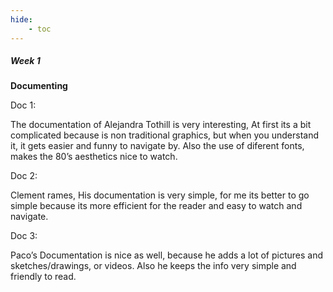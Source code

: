 ```yaml
---
hide:
    - toc
---
```


##### Week 1

**Documenting**

Doc 1:

The documentation of Alejandra Tothill is very interesting, At first its a bit complicated because is non traditional graphics, but when you understand it, it gets easier and funny to navigate by. Also the use of diferent fonts, makes the 80’s aesthetics nice to watch.

Doc 2:

Clement rames, His documentation is very simple, for me its better to go simple because its more efficient for the reader and easy to watch and navigate.

Doc 3:

Paco’s Documentation is nice as well, because he adds a lot of pictures and sketches/drawings, or videos. Also he keeps the info very simple and friendly to read.











